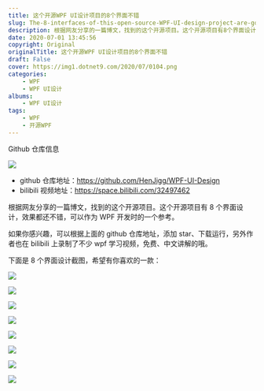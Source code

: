 ```yaml
---
title: 这个开源WPF UI设计项目的8个界面不错
slug: The-8-interfaces-of-this-open-source-WPF-UI-design-project-are-good
description: 根据网友分享的一篇博文，找到的这个开源项目。这个开源项目有8个界面设计，效果都还不错，可以作为WPF开发时的一个参考。
date: 2020-07-01 13:45:56
copyright: Original
originalTitle: 这个开源WPF UI设计项目的8个界面不错
draft: False
cover: https://img1.dotnet9.com/2020/07/0104.png
categories: 
    - WPF
    - WPF UI设计
albums:
    - WPF UI设计
tags: 
    - WPF
    - 开源WPF
---
```


Github 仓库信息

![](https://img1.dotnet9.com/2020/07/0101.png)

- github 仓库地址：https://github.com/HenJigg/WPF-UI-Design
- bilibili 视频地址：https://space.bilibili.com/32497462

根据网友分享的一篇博文，找到的这个开源项目。这个开源项目有 8 个界面设计，效果都还不错，可以作为 WPF 开发时的一个参考。

如果你感兴趣，可以根据上面的 github 仓库地址，添加 star、下载运行，另外作者也在 bilibili 上录制了不少 wpf 学习视频，免费、中文讲解的哦。

下面是 8 个界面设计截图，希望有你喜欢的一款：

![](https://img1.dotnet9.com/2020/07/0102.png)

![](https://img1.dotnet9.com/2020/07/0103.png)

![](https://img1.dotnet9.com/2020/07/0104.png)

![](https://img1.dotnet9.com/2020/07/0105.png)

![](https://img1.dotnet9.com/2020/07/0106.gif)

![](https://img1.dotnet9.com/2020/07/0107.gif)

![](https://img1.dotnet9.com/2020/07/0108.png)

![](https://img1.dotnet9.com/2020/07/0109.png)
